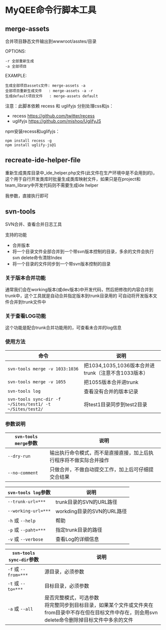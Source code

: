 MyQEE命令行脚本工具
================


merge-assets
------------
合并项目静态文件输出到wwwroot/asstes/目录

OPTIONS:

    -r 全部重新生成
    -a 全部项目

EXAMPLE:

    生成全部项目assets文件: merge-assets -a
    全部项目重新生成文件   : merge-assets -a -r
    生成default项目文件   : merge-assets default


注意：此脚本依赖 recess 和 uglifyjs 分别处理css和js：

 * recess   https://github.com/twitter/recess
 * uglifyjs https://github.com/mishoo/UglifyJS

npm安装recess和uglifyjs：

    npm install recess -g
    npm install uglify-js@1




recreate-ide-helper-file
------------------------
重新生成类库目录中_ide_helper.php文件(此文件在生产环境中是不会用到的)，这个用于自行开发类库时批量生成类库映射文件，如果只是在project和team_library中开发代码则不需要生成ide helper

我参数，直接执行即可



svn-tools
---------
SVN合并、查看合并日志工具

支持的功能

 * 合并版本
 * 将一个目录文件全部合并到一个带svn版本控制的目录，多余的文件会执行svn delete命令清除Index
 * 将一个目录的文件同步到一个带svn版本控制的目录

### 关于版本合并功能 
通常我们会在working版本(或dev版本)中开发代码，然后把修改的内容合并到trunk中，这个工具就是自动合并指定版本到trunk目录用的
可自动将开发版本文件合并到trunk文件中

### 关于查看LOG功能
这个功能是配合trunk合并功能用的，可查看未合并的log信息


### 使用方法

命令   |  说明
------|-------
`svn-tools merge -v 1033:1036`     |         把1034,1035,1036版本合并进trunk（注意不含1033版本）
`svn-tools merge -v 1055  `        |         把1055版本合并进trunk
`svn-tools log`                    |         查看没有合并的版本记录
`svn-tools sync-dir -f ~/Sites/test1/ -t ~/Sites/test2/`  |  将test1目录同步到test2目录


### 参数说明

`svn-tools merge`参数  |  说明
----------------------|--------
`--dry-run`           |  输出执行命令模式，而不是直接直接，加上后执行程序将不做实际合并操作
`--no-comment`        |  只做合并，不做自动提交工作，加上后可仔细提交合结果

`svn-tools log`参数    |  说明
----------------------|------
`--trunk-url=***`     |  trunk目录的SVN的URL路径
`--working-url=***`   |  workding目录的SVN的URL路径
`-h` 或 `--help`      |  帮助
`-p` 或 `--paht=***`  |  指定trunk目录的路径
`-v` 或 `--verbose`   |  查看Log的详细信息

`svn-tools sync-dir`参数  | 说明
-------------------------|---------
`-f` 或 `--from=***`     | 源目录，必须参数
`-t` 或 `--to=***`       | 目标目录，必须参数
`-a` 或 `--all`          | 是否完整模式，可选参数<br />将完整同步到目标目录，如果某个文件或文件夹在from目录中不存在但在目标文件中存在，则会用svn delete命令删除掉目标文件中多余的文件

